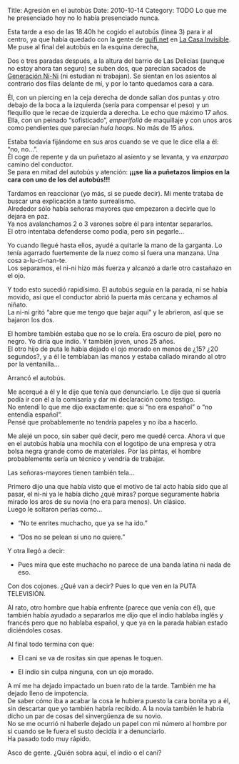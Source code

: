 Title: Agresión en el autobús
Date: 2010-10-14
Category: TODO
Lo que me he presenciado hoy no lo había presenciado nunca.

Esta tarde a eso de las 18.40h he cogido el autobús (línea 3) para ir al centro, ya que había quedado con la gente de
[guifi.net](http://malaga.guifi.net) en [La Casa Invisible](http://www.lainvisible.net). Me puse al final del autobús en la esquina derecha,

Dos o tres paradas después, a la altura del barrio de Las Delicias (aunque no estoy ahora tan seguro) se suben dos, que parecían sacados de
[Generación Ni-Ni](http://www.lasexta.com/programa/ver/generacion__ni_ni/3072) (ni estudian ni trabajan). Se sientan en los asientos al
contrario dos filas delante de mí, y por lo tanto quedamos cara a cara.

Él, con un piercing en la ceja derecha de donde salían dos puntas y otro debajo de la boca a la izquierda (sería para compensar el peso) y
un flequillo que le recae de izquierda a derecha. Le echo que máximo 17 años.\
 Ella, con un peinado “sofisticado”, *emperifollá* de maquillaje y con unos aros como pendientes que parecían *hula hoops*. No más de 15
años.

Estaba todavía fijándome en sus aros cuando se ve que le dice ella a él: “no, no...”.\
 Él coge de repente y da un puñetazo al asiento y se levanta, y va *enzarpao* camino del conductor.\
 Se para en mitad del autobús y atención: **¡¡¡se lía a puñetazos limpios en la cara con uno de los del autobús!!!**

Tardamos en reaccionar (yo más, si se puede decir). Mi mente trataba de buscar una explicación a tanto surrealismo.\
 Alrededor sólo había señoras mayores que empezaron a decirle que lo dejara en paz.\
 Ya nos avalanchamos 2 o 3 varones sobre él para intentar separarlos.\
 El otro intentaba defenderse como podía, pero sin pegarle...

Yo cuando llegué hasta ellos, ayudé a quitarle la mano de la garganta. Lo tenía agarrado fuertemente de la nuez como si fuera una manzana.
Una cosa a-lu-ci-nan-te.\
 Los separamos, el ni-ni hizo más fuerza y alcanzó a darle otro castañazo en el ojo.

Y todo esto sucedió rapidísimo. El autobús seguía en la parada, ni se había movido, así que el conductor abrió la puerta más cercana y
echamos al niñato.\
 La ni-ni gritó “abre que me tengo que bajar aquí” y le abrieron, así que se bajaron los dos.

El hombre también estaba que no se lo creía. Era oscuro de piel, pero no negro. Yo diría que indio. Y también joven, unos 25 años.\
 El otro hijo de puta le había dejado el ojo morado en menos de ¿15? ¿20 segundos?, y a él le temblaban las manos y estaba callado mirando
al otro por la ventanilla...

Arrancó el autobús.

Me acerqué a él y le dije que tenía que denunciarlo. Le dije que si quería podía ir con él a la comisaría y dar mi declaración como
testigo.\
 No entendí lo que me dijo exactamente: que si “no era español” o “no entendía español”.\
 Pensé que probablemente no tendría papeles y no iba a hacerlo.

Me alejé un poco, sin saber qué decir, pero me quedé cerca. Ahora vi que en el autobús había una mochila con el logotipo de una empresa y
otra bolsa negra grande como de materiales. Por las pintas, el hombre probablemente sería un técnico y vendría de trabajar.

Las señoras-mayores tienen también tela...

Primero dijo una que había visto que el motivo de tal acto había sido que al pasar, el ni-ni ya le había dicho ¿qué miras? porque
seguramente habría mirado los aros de su novia (no era para menos). Un clásico.\
 Luego le soltaron perlas como...

-   “No te enrites muchacho, que ya se ha ido.”

-   “Dos no se pelean si uno no quiere.”

Y otra llegó a decir:

-   Pues mira que este muchacho no parece de una banda latina ni nada de eso.

Con dos cojones. ¿Qué van a decir? Pues lo que ven en la PUTA TELEVISIÓN.

Al rato, otro hombre que había enfrente (parece que venía con él), que también había ayudado a separarlos me dijo que el indio hablaba
inglés y francés pero que no hablaba español, y que ya en la parada habían estado diciéndoles cosas.

Al final todo termina con que:

-   El cani se va de rositas sin que apenas le toquen.

-   El indio sin culpa ninguna, con un ojo morado.

A mí me ha dejado impactado un buen rato de la tarde. También me ha dejado lleno de impotencia.\
 De saber cómo iba a acabar la cosa le hubiera puesto la cara bonita yo a él, sin descartar que yo también habría recibido. A la novia
también le habría dicho un par de cosas del sinvergüenza de su novio.\
 No se me ocurrió ni haberle dejado un papel con mi número al hombre por si cuando se le fuera el susto decidía ir a denunciarlo.\
 Ha pasado todo muy rápido.

Asco de gente. ¿Quién sobra aquí, el indio o el cani?

